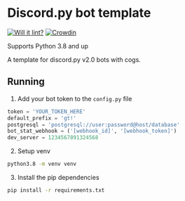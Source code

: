 # Discord.py bot template

[![Will it lint?](https://github.com/Brettanda/goal-tracker-discord-bot/actions/workflows/push.yml/badge.svg?branch=main)](https://github.com/Brettanda/goal-tracker-discord-bot/actions/workflows/push.yml)
[![Crowdin](https://badges.crowdin.net/goal-tracker-discord-bot/localized.svg)](https://crowdin.com/project/goal-tracker-discord-bot)

Supports Python 3.8 and up

A template for discord.py v2.0 bots with cogs.

## Running

1. Add your bot token to the `config.py` file

```python
token = 'YOUR_TOKEN_HERE'
default_prefix = 'gt!'
postgresql = 'postgresql://user:password@host/database'
bot_stat_webhook = ('[webhook_id]', '[webhook_token]')
dev_server = 1234567891324568
```

2. Setup venv

```bash
python3.8 -m venv venv
```

3. Install the pip dependencies

```bash
pip install -r requirements.txt
```